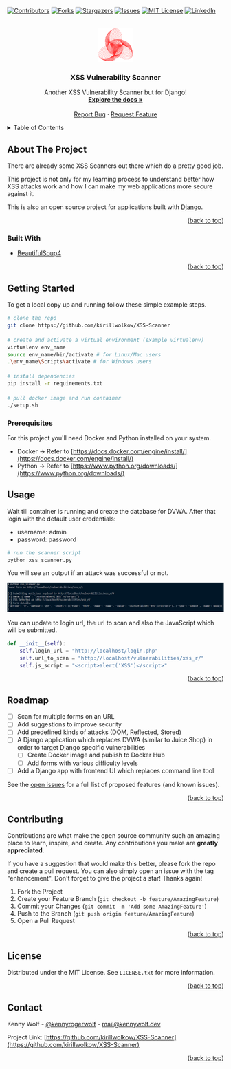 <!-- Improved compatibility of back to top link: See: https://github.com/othneildrew/Best-README-Template/pull/73 -->
<a name="readme-top"></a>

<!-- PROJECT SHIELDS -->
[![Contributors][contributors-shield]][contributors-url]
[![Forks][forks-shield]][forks-url]
[![Stargazers][stars-shield]][stars-url]
[![Issues][issues-shield]][issues-url]
[![MIT License][license-shield]][license-url]
[![LinkedIn][linkedin-shield]][linkedin-url]

<!-- PROJECT LOGO -->
<br />
<div align="center">
  <a href="https://github.com/kirillwolkow/XSS-Scanner">
    <img src="images/logo.png" alt="Logo" width="80" height="80">
  </a>

<h3 align="center">XSS Vulnerability Scanner</h3>

  <p align="center">
    Another XSS Vulnerability Scanner but for Django!
    <br />
    <a href="https://github.com/kirillwolkow/XSS-Scanner"><strong>Explore the docs »</strong></a>
    <br />
    <br />
    <a href="https://github.com/kirillwolkow/XSS-Scanner/issues">Report Bug</a>
    ·
    <a href="https://github.com/kirillwolkow/XSS-Scanner/issues">Request Feature</a>
  </p>
</div>

<!-- TABLE OF CONTENTS -->
<details>
  <summary>Table of Contents</summary>
  <ol>
    <li>
      <a href="#about-the-project">About The Project</a>
      <ul>
        <li><a href="#built-with">Built With</a></li>
      </ul>
    </li>
    <li>
      <a href="#getting-started">Getting Started</a>
      <ul>
        <li><a href="#prerequisites">Prerequisites</a></li>
      </ul>
    </li>
    <li><a href="#usage">Usage</a></li>
    <li><a href="#roadmap">Roadmap</a></li>
    <li><a href="#contributing">Contributing</a></li>
    <li><a href="#license">License</a></li>
    <li><a href="#contact">Contact</a></li>
    <!-- <li><a href="#acknowledgments">Acknowledgments</a></li> -->
  </ol>
</details>

<!-- ABOUT THE PROJECT -->
## About The Project

There are already some XSS Scanners out there which do a pretty good job.

This project is not only for my learning process to understand better how XSS attacks work and how I can make my web applications more secure against it.

This is also an open source project for applications built with [Django](https://www.djangoproject.com/).

<p align="right">(<a href="#readme-top">back to top</a>)</p>

### Built With

* [BeautifulSoup4][BeautifulSoup4-url]

<p align="right">(<a href="#readme-top">back to top</a>)</p>

<!-- GETTING STARTED -->
## Getting Started

To get a local copy up and running follow these simple example steps.

```sh
# clone the repo
git clone https://github.com/kirillwolkow/XSS-Scanner

# create and activate a virtual environment (example virtualenv)
virtualenv env_name
source env_name/bin/activate # for Linux/Mac users
.\env_name\Scripts\activate # for Windows users

# install dependencies
pip install -r requirements.txt

# pull docker image and run container
./setup.sh
```

### Prerequisites

For this project you'll need Docker and Python installed on your system.
* Docker -> Refer to [https://docs.docker.com/engine/install/](https://docs.docker.com/engine/install/)
* Python -> Refer to [https://www.python.org/downloads/](https://www.python.org/downloads/)

<!-- USAGE EXAMPLES -->
## Usage

Wait till container is running and create the database for DVWA. After that login with the default user credentials:
- username: admin
- password: password

```sh
# run the scanner script
python xss_scanner.py
```

You will see an output if an attack was successful or not.

[![Code Output](/images/code.png)](/images/code.png)

You can update to login url, the url to scan and also the JavaScript which will be submitted.

```python
def __init__(self):
    self.login_url = "http://localhost/login.php"
    self.url_to_scan = "http://localhost/vulnerabilities/xss_r/"
    self.js_script = "<script>alert('XSS')</script>"
```

<p align="right">(<a href="#readme-top">back to top</a>)</p>

<!-- ROADMAP -->
## Roadmap

- [ ] Scan for multiple forms on an URL
- [ ] Add suggestions to improve security
- [ ] Add predefined kinds of attacks (DOM, Reflected, Stored)
- [ ] A Django application which replaces DVWA (similar to Juice Shop) in order to target Django specific vulnerabilities
    - [ ] Create Docker image and publish to Docker Hub
    - [ ] Add forms with various difficulty levels
- [ ] Add a Django app with frontend UI which replaces command line tool

See the [open issues](https://github.com/kirillwolkow/XSS-Scanner/issues) for a full list of proposed features (and known issues).

<p align="right">(<a href="#readme-top">back to top</a>)</p>

<!-- CONTRIBUTING -->
## Contributing

Contributions are what make the open source community such an amazing place to learn, inspire, and create. Any contributions you make are **greatly appreciated**.

If you have a suggestion that would make this better, please fork the repo and create a pull request. You can also simply open an issue with the tag "enhancement".
Don't forget to give the project a star! Thanks again!

1. Fork the Project
2. Create your Feature Branch (`git checkout -b feature/AmazingFeature`)
3. Commit your Changes (`git commit -m 'Add some AmazingFeature'`)
4. Push to the Branch (`git push origin feature/AmazingFeature`)
5. Open a Pull Request

<p align="right">(<a href="#readme-top">back to top</a>)</p>

<!-- LICENSE -->
## License

Distributed under the MIT License. See `LICENSE.txt` for more information.

<p align="right">(<a href="#readme-top">back to top</a>)</p>

<!-- CONTACT -->
## Contact

Kenny Wolf - [@kennyrogerwolf](https://twitter.com/kennyrogerwolf) - mail@kennywolf.dev

Project Link: [https://github.com/kirillwolkow/XSS-Scanner](https://github.com/kirillwolkow/XSS-Scanner)

<p align="right">(<a href="#readme-top">back to top</a>)</p>

<!-- ACKNOWLEDGMENTS
## Acknowledgments

* []()
* []()
* []() 

<p align="right">(<a href="#readme-top">back to top</a>)</p> -->

<!-- MARKDOWN LINKS & IMAGES -->
<!-- https://www.markdownguide.org/basic-syntax/#reference-style-links -->
[BeautifulSoup4-shield]: https://img.shields.io/badge/next.js-000000?style=for-the-badge&logo=nextdotjs&logoColor=white
[BeautifulSoup4-url]: https://beautiful-soup-4.readthedocs.io/en/latest/
[contributors-shield]: https://img.shields.io/github/contributors/kirillwolkow/XSS-Scanner.svg?style=for-the-badge
[contributors-url]: https://github.com/kirillwolkow/XSS-Scanner/graphs/contributors
[forks-shield]: https://img.shields.io/github/forks/kirillwolkow/XSS-Scanner.svg?style=for-the-badge
[forks-url]: https://github.com/kirillwolkow/XSS-Scanner/network/members
[stars-shield]: https://img.shields.io/github/stars/kirillwolkow/XSS-Scanner.svg?style=for-the-badge
[stars-url]: https://github.com/kirillwolkow/XSS-Scanner/stargazers
[issues-shield]: https://img.shields.io/github/issues/kirillwolkow/XSS-Scanner.svg?style=for-the-badge
[issues-url]: https://github.com/kirillwolkow/XSS-Scanner/issues
[license-shield]: https://img.shields.io/github/license/kirillwolkow/XSS-Scanner.svg?style=for-the-badge
[license-url]: https://github.com/kirillwolkow/XSS-Scanner/blob/master/LICENSE.txt
[linkedin-shield]: https://img.shields.io/badge/-LinkedIn-black.svg?style=for-the-badge&logo=linkedin&colorB=555
[linkedin-url]: https://linkedin.com/in/kennywolf-dev
[product-screenshot]: images/code.png
